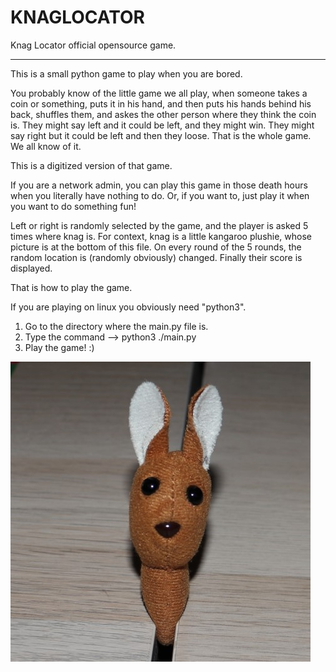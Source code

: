 # KNAGLOCATOR

Knag Locator official opensource game.

--------------------------------------------

This is a small python game to play when you are bored.

You probably know of the little game we all play, when someone
takes a coin or something, puts it in his hand, and then
puts his hands behind his back, shuffles them, and askes the other
person where they think the coin is. They might say left and it could be left,
and they might win. They might say right but it could be left and then they
loose. That is the whole game. We all know of it.

This is a digitized version of that game.

If you are a network admin, you can play this game in those death hours when you literally
have nothing to do. Or, if you want to, just play it when you want to do something fun!

Left or right is randomly selected by the game, and the player is asked 5 times where knag is.
For context, knag is a little kangaroo plushie, whose picture is at the bottom of this file.
On every round of the 5 rounds, the random location is (randomly obviously) changed.
Finally their score is displayed.

That is how to play the game.

If you are playing on linux you obviously need "python3".

1) Go to the directory where the main.py file is.
2) Type the command --> python3 ./main.py
3) Play the game! :)

![Knag](https://github.com/sthivaios/knaglocator/blob/main/knag.JPG)
